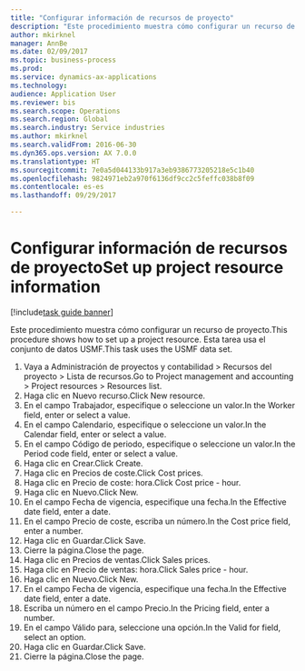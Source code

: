 ```yaml
--- 
title: "Configurar información de recursos de proyecto"
description: "Este procedimiento muestra cómo configurar un recurso de proyecto."
author: mkirknel
manager: AnnBe
ms.date: 02/09/2017
ms.topic: business-process
ms.prod: 
ms.service: dynamics-ax-applications
ms.technology: 
audience: Application User
ms.reviewer: bis
ms.search.scope: Operations
ms.search.region: Global
ms.search.industry: Service industries
ms.author: mkirknel
ms.search.validFrom: 2016-06-30
ms.dyn365.ops.version: AX 7.0.0
ms.translationtype: HT
ms.sourcegitcommit: 7e0a5d044133b917a3eb9386773205218e5c1b40
ms.openlocfilehash: 9824971eb2a970f6136df9cc2c5feffc038b8f09
ms.contentlocale: es-es
ms.lasthandoff: 09/29/2017

---
```

# <a name="set-up-project-resource-information"></a><span data-ttu-id="85bea-103">Configurar información de recursos de proyecto</span><span class="sxs-lookup"><span data-stu-id="85bea-103">Set up project resource information</span></span>

[!include[task guide banner](../../includes/task-guide-banner.md)]

<span data-ttu-id="85bea-104">Este procedimiento muestra cómo configurar un recurso de proyecto.</span><span class="sxs-lookup"><span data-stu-id="85bea-104">This procedure shows how to set up a project resource.</span></span> <span data-ttu-id="85bea-105">Esta tarea usa el conjunto de datos USMF.</span><span class="sxs-lookup"><span data-stu-id="85bea-105">This task uses the USMF data set.</span></span>

1. <span data-ttu-id="85bea-106">Vaya a Administración de proyectos y contabilidad > Recursos del proyecto > Lista de recursos.</span><span class="sxs-lookup"><span data-stu-id="85bea-106">Go to Project management and accounting > Project resources > Resources list.</span></span>
2. <span data-ttu-id="85bea-107">Haga clic en Nuevo recurso.</span><span class="sxs-lookup"><span data-stu-id="85bea-107">Click New resource.</span></span>
3. <span data-ttu-id="85bea-108">En el campo Trabajador, especifique o seleccione un valor.</span><span class="sxs-lookup"><span data-stu-id="85bea-108">In the Worker field, enter or select a value.</span></span>
4. <span data-ttu-id="85bea-109">En el campo Calendario, especifique o seleccione un valor.</span><span class="sxs-lookup"><span data-stu-id="85bea-109">In the Calendar field, enter or select a value.</span></span>
5. <span data-ttu-id="85bea-110">En el campo Código de periodo, especifique o seleccione un valor.</span><span class="sxs-lookup"><span data-stu-id="85bea-110">In the Period code field, enter or select a value.</span></span>
6. <span data-ttu-id="85bea-111">Haga clic en Crear.</span><span class="sxs-lookup"><span data-stu-id="85bea-111">Click Create.</span></span>
7. <span data-ttu-id="85bea-112">Haga clic en Precios de coste.</span><span class="sxs-lookup"><span data-stu-id="85bea-112">Click Cost prices.</span></span>
8. <span data-ttu-id="85bea-113">Haga clic en Precio de coste: hora.</span><span class="sxs-lookup"><span data-stu-id="85bea-113">Click Cost price - hour.</span></span>
9. <span data-ttu-id="85bea-114">Haga clic en Nuevo.</span><span class="sxs-lookup"><span data-stu-id="85bea-114">Click New.</span></span>
10. <span data-ttu-id="85bea-115">En el campo Fecha de vigencia, especifique una fecha.</span><span class="sxs-lookup"><span data-stu-id="85bea-115">In the Effective date field, enter a date.</span></span>
11. <span data-ttu-id="85bea-116">En el campo Precio de coste, escriba un número.</span><span class="sxs-lookup"><span data-stu-id="85bea-116">In the Cost price field, enter a number.</span></span>
12. <span data-ttu-id="85bea-117">Haga clic en Guardar.</span><span class="sxs-lookup"><span data-stu-id="85bea-117">Click Save.</span></span>
13. <span data-ttu-id="85bea-118">Cierre la página.</span><span class="sxs-lookup"><span data-stu-id="85bea-118">Close the page.</span></span>
14. <span data-ttu-id="85bea-119">Haga clic en Precios de ventas.</span><span class="sxs-lookup"><span data-stu-id="85bea-119">Click Sales prices.</span></span>
15. <span data-ttu-id="85bea-120">Haga clic en Precio de ventas: hora.</span><span class="sxs-lookup"><span data-stu-id="85bea-120">Click Sales price - hour.</span></span>
16. <span data-ttu-id="85bea-121">Haga clic en Nuevo.</span><span class="sxs-lookup"><span data-stu-id="85bea-121">Click New.</span></span>
17. <span data-ttu-id="85bea-122">En el campo Fecha de vigencia, especifique una fecha.</span><span class="sxs-lookup"><span data-stu-id="85bea-122">In the Effective date field, enter a date.</span></span>
18. <span data-ttu-id="85bea-123">Escriba un número en el campo Precio.</span><span class="sxs-lookup"><span data-stu-id="85bea-123">In the Pricing field, enter a number.</span></span>
19. <span data-ttu-id="85bea-124">En el campo Válido para, seleccione una opción.</span><span class="sxs-lookup"><span data-stu-id="85bea-124">In the Valid for field, select an option.</span></span>
20. <span data-ttu-id="85bea-125">Haga clic en Guardar.</span><span class="sxs-lookup"><span data-stu-id="85bea-125">Click Save.</span></span>
21. <span data-ttu-id="85bea-126">Cierre la página.</span><span class="sxs-lookup"><span data-stu-id="85bea-126">Close the page.</span></span>


